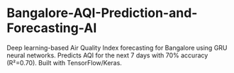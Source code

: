 # Bangalore-AQI-Prediction-and-Forecasting-AI
Deep learning-based Air Quality Index forecasting for Bangalore using GRU neural networks. Predicts AQI for the next 7 days with 70% accuracy (R²=0.70). Built with TensorFlow/Keras.

